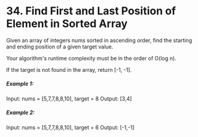# 34. Find First and Last Position of Element in Sorted Array

Given an array of integers nums sorted in ascending order, find the starting and ending position of a given target value.

Your algorithm's runtime complexity must be in the order of O(log n).

If the target is not found in the array, return [-1, -1].

##### Example 1:

Input: nums = [5,7,7,8,8,10], target = 8
Output: [3,4]

##### Example 2:

Input: nums = [5,7,7,8,8,10], target = 6
Output: [-1,-1]
